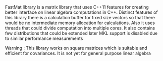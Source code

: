 FastMat library is a matrix library that uses C++11 features for creating better interface on linear algebra computations in C++.
Distinct features of this library there is a calculation buffer for fixed size vectors so that there would be no intermediate memory allocation for calculations.
Also it uses threads that could divide computation into multiple cores.
It also contains few distributions that could be extended later
MKL support is disabled due to similar performance measurements

Warning : This library works on square matrices which is suitable and efficient for covariances. It is not yet for general purpose linear algebra
